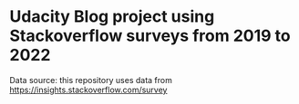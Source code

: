 # Udacity Blog project using Stackoverflow surveys from 2019 to 2022

Data source: this repository uses data from https://insights.stackoverflow.com/survey

